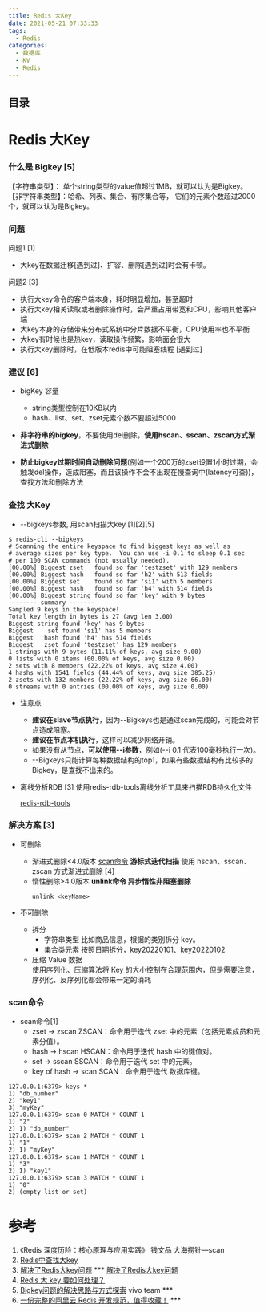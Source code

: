 ```yaml
---
title: Redis 大Key
date: 2021-05-21 07:33:33
tags:
  - Redis
categories:
  - 数据库  
  - KV
  - Redis 
---
```


<p></p>
<!-- more -->

## 目录
<!-- toc -->

# Redis 大Key
### 什么是 Bigkey [5]
【字符串类型】： 单个string类型的value值超过1MB，就可以认为是Bigkey。
【非字符串类型】：哈希、列表、集合、有序集合等， 它们的元素个数超过2000个，就可以认为是Bigkey。

### 问题 

问题1 [1] 
+ 大key在数据迁移[遇到过]、扩容、删除[遇到过]时会有卡顿。 

问题2 [3]
+ 执行大key命令的客户端本身，耗时明显增加，甚至超时
+ 执行大key相关读取或者删除操作时，会严重占用带宽和CPU，影响其他客户端
+ 大key本身的存储带来分布式系统中分片数据不平衡，CPU使用率也不平衡
+ 大key有时候也是热key，读取操作频繁，影响面会很大
+ 执行大key删除时，在低版本redis中可能阻塞线程   [遇到过]


### 建议 [6]
+ bigKey 容量
  - string类型控制在10KB以内
  - hash、list、set、zset元素个数不要超过5000

+ **非字符串的bigkey**，不要使用del删除，**使用hscan、sscan、zscan方式渐进式删除**
+ **防止bigkey过期时间自动删除问题**(例如一个200万的zset设置1小时过期，会触发del操作，造成阻塞，而且该操作不会不出现在慢查询中(latency可查))，查找方法和删除方法

###  查找 大Key
+ --bigkeys参数,   用scan扫描大key  [1][2][5]
``` Shell
$ redis-cli --bigkeys
# Scanning the entire keyspace to find biggest keys as well as
# average sizes per key type.  You can use -i 0.1 to sleep 0.1 sec
# per 100 SCAN commands (not usually needed).
[00.00%] Biggest zset   found so far 'testzset' with 129 members
[00.00%] Biggest hash   found so far 'h2' with 513 fields
[00.00%] Biggest set    found so far 'si1' with 5 members
[00.00%] Biggest hash   found so far 'h4' with 514 fields
[00.00%] Biggest string found so far 'key' with 9 bytes
-------- summary -------
Sampled 9 keys in the keyspace!
Total key length in bytes is 27 (avg len 3.00)
Biggest string found 'key' has 9 bytes
Biggest    set found 'si1' has 5 members
Biggest   hash found 'h4' has 514 fields
Biggest   zset found 'testzset' has 129 members
1 strings with 9 bytes (11.11% of keys, avg size 9.00)
0 lists with 0 items (00.00% of keys, avg size 0.00)
2 sets with 8 members (22.22% of keys, avg size 4.00)
4 hashs with 1541 fields (44.44% of keys, avg size 385.25)
2 zsets with 132 members (22.22% of keys, avg size 66.00)
0 streams with 0 entries (00.00% of keys, avg size 0.00)
```
  +  注意点
     - **建议在slave节点执行**，因为--Bigkeys也是通过scan完成的，可能会对节点造成阻塞。
     - **建议在节点本机执行**，这样可以减少网络开销。
     - 如果没有从节点，**可以使用--i参数**，例如(--i 0.1 代表100毫秒执行一次)。
     - --Bigkeys只能计算每种数据结构的top1，如果有些数据结构有比较多的Bigkey，是查找不出来的。

+ 离线分析RDB [3]
  使用redis-rdb-tools离线分析工具来扫描RDB持久化文件
  
  [redis-rdb-tools](https://github.com/sripathikrishnan/redis-rdb-tools)

### 解决方案 [3]
+ 可删除
  - 渐进式删除<4.0版本
    [scan命令](#scan命令)  **游标式迭代扫描**
    使用 hscan、sscan、zscan 方式渐进式删除 [4]
  - 惰性删除>4.0版本
    **unlink命令  异步惰性非阻塞删除**
     ``` 
     unlink <keyName> 
     ```
  
+ 不可删除
  - 拆分
    - 字符串类型
      比如商品信息，根据的类别拆分 key。
    - 集合类元素
      按照日期拆分，key20220101、key20220102    
  - 压缩 Value 数据  
    使用序列化、压缩算法将 Key 的大小控制在合理范围内，但是需要注意，序列化、反序列化都会带来一定的消耗


### scan命令
+ scan命令[1]
  - zset -> zscan
    ZSCAN：命令用于迭代  zset 中的元素（包括元素成员和元素分值）。
  - hash -> hscan
    HSCAN：命令用于迭代 hash 中的键值对。
  - set -> sscan
    SSCAN：命令用于迭代 set 中的元素。
  - key of hash -> scan
    SCAN：命令用于迭代 数据库键。
    
```
127.0.0.1:6379> keys *
1) "db_number"
2) "key1"
3) "myKey"
127.0.0.1:6379> scan 0 MATCH * COUNT 1
1) "2"
2) 1) "db_number"
127.0.0.1:6379> scan 2 MATCH * COUNT 1
1) "1"
2) 1) "myKey"
127.0.0.1:6379> scan 1 MATCH * COUNT 1
1) "3"
2) 1) "key1"
127.0.0.1:6379> scan 3 MATCH * COUNT 1
1) "0"
2) (empty list or set)
```

# 参考
1. 《Redis 深度历险：核心原理与应用实践》 钱文品
   大海捞针—scan  
2. [Redis中查找大key](https://segmentfault.com/a/1190000018193214?utm_source=tag-newest)
3. [解决了Redis大key问题](https://zhuanlan.zhihu.com/p/473930220)  *** 
   [解决了Redis大key问题](https://mp.weixin.qq.com/s/0WS7_9EIQqpYlUNWgZZJog)
4. [Redis 大 key 要如何处理？](https://blog.csdn.net/qq_34827674/article/details/126225192)
5. [Bigkey问题的解决思路与方式探索](https://zhuanlan.zhihu.com/p/584594738) vivo team *** 
6. [一份完整的阿里云 Redis 开发规范，值得收藏！](https://developer.aliyun.com/article/846851)  ***